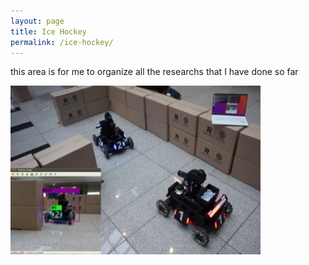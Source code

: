 ```yaml
---
layout: page
title: Ice Hockey
permalink: /ice-hockey/
---
```


this area is for me to organize all the researchs that I have done so far 

[<img src="/assets/img/roborts_original.png" width="400" height="270" onmouseover="this.src='/assets/img/burger.png'" width="400" height="270" onmouseout="this.src='/assets/img/burger.png'" />](/stargazer/)